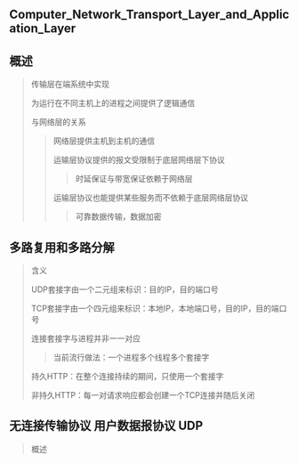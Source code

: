 ## Computer_Network_Transport_Layer_and_Application_Layer

## 概述
> 传输层在端系统中实现
>
> 为运行在不同主机上的进程之间提供了逻辑通信
>
> 与网络层的关系 
>
>> 网络层提供主机到主机的通信
>>
>> 运输层协议提供的报文受限制于底层网络层下协议
>>
>>> 时延保证与带宽保证依赖于网络层
>>>
>> 运输层协议也能提供某些服务而不依赖于底层网络层协议
>>
>>> 可靠数据传输，数据加密
>>>

## 多路复用和多路分解
> 含义
>
> UDP套接字由一个二元组来标识：目的IP，目的端口号
>
> TCP套接字由一个四元组来标识：本地IP，本地端口号，目的IP，目的端口号
> 
> 连接套接字与进程并非一一对应
> 
>> 当前流行做法：一个进程多个线程多个套接字
>>
> 持久HTTP：在整个连接持续的期间，只使用一个套接字
>
> 非持久HTTP：每一对请求响应都会创建一个TCP连接并随后关闭
>

## 无连接传输协议 用户数据报协议 UDP
> 概述
